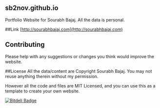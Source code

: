 ## sb2nov.github.io
Portfolio Website for Sourabh Bajaj. All the data is personal.

##Link
[http://sourabhbajaj.com](http://sourabhbajaj.com)

## Contributing
Please help with any suggestions or changes you think would improve the website.

##License
All the data/content are Copyright Sourabh Bajaj. You may not reuse anything therein without my permission.

However all the code and files are MIT Licensed, and you can use this as a template to create your own website.


[![Bitdeli Badge](https://d2weczhvl823v0.cloudfront.net/sb2nov/sb2nov.github.io/trend.png)](https://bitdeli.com/free "Bitdeli Badge")

